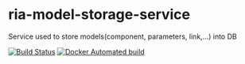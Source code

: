 # ria-model-storage-service
Service used to store models(component, parameters, link,...) into DB

[![Build Status](https://travis-ci.com/RaspInLoop/ria-model-storage-service.svg?branch=master)](https://travis-ci.org/RaspInLoop/ria-model-storage-service)
[![Docker Automated build](https://img.shields.io/docker/automated/raspinloop/ria-model-storage-service)](https://cloud.docker.com/u/raspinloop/repository/docker/raspinloop/ria-model-storage-service)

